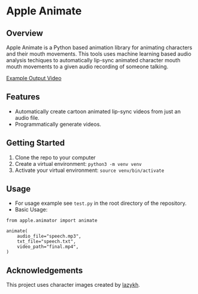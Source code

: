 # Apple Animate
## Overview 
Apple Animate is a Python based animation library for animating characters and their mouth movements. This tools uses machine learning based audio analysis techiques to automatically lip-sync animated character mouth mouth movements to a given audio recording of someone talking.

[Example Output Video](https://youtu.be/fX2loRnr7II)

## Features
- Automatically create cartoon animated lip-sync videos from just an audio file.
- Programmatically generate videos.

## Getting Started 
1. Clone the repo to your computer
2. Create a virtual environment: `python3 -m venv venv`
3. Activate your virtual environment: `source venv/bin/activate`

## Usage
- For usage example see `test.py` in the root directory of the repository. 
- Basic Usage:

```
from apple.animator import animate

animate(
    audio_file="speech.mp3",
    txt_file="speech.txt",
    video_path="final.mp4",
)
```

## Acknowledgements
This project uses character images created by [lazykh](https://github.com/carykh/lazykh).
